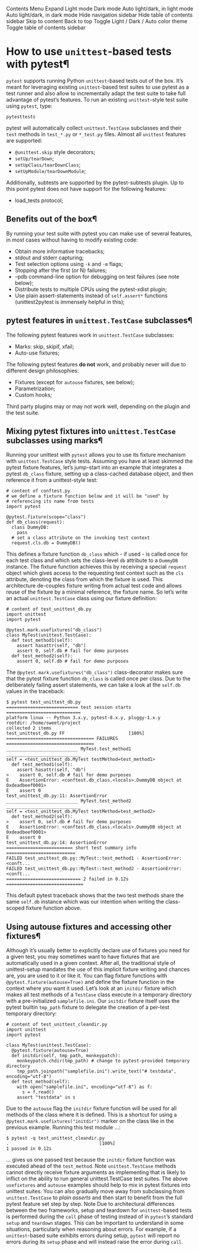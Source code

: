 Contents Menu Expand Light mode Dark mode Auto light/dark, in light mode Auto light/dark, in dark mode
Hide navigation sidebar
Hide table of contents sidebar
Skip to content
Back to top
Toggle Light / Dark / Auto color theme
Toggle table of contents sidebar
# How to use `unittest`-based tests with pytest¶
`pytest` supports running Python `unittest`-based tests out of the box. It’s meant for leveraging existing `unittest`-based test suites to use pytest as a test runner and also allow to incrementally adapt the test suite to take full advantage of pytest’s features.
To run an existing `unittest`-style test suite using `pytest`, type:
```
pytesttests

```

pytest will automatically collect `unittest.TestCase` subclasses and their `test` methods in `test_*.py` or `*_test.py` files.
Almost all `unittest` features are supported:
  * `@unittest.skip` style decorators;
  * `setUp/tearDown`;
  * `setUpClass/tearDownClass`;
  * `setUpModule/tearDownModule`;


Additionally, subtests are supported by the pytest-subtests plugin.
Up to this point pytest does not have support for the following features:
  * load_tests protocol;


## Benefits out of the box¶
By running your test suite with pytest you can make use of several features, in most cases without having to modify existing code:
  * Obtain more informative tracebacks;
  * stdout and stderr capturing;
  * Test selection options using `-k` and `-m` flags;
  * Stopping after the first (or N) failures;
  * –pdb command-line option for debugging on test failures (see note below);
  * Distribute tests to multiple CPUs using the pytest-xdist plugin;
  * Use plain assert-statements instead of `self.assert*` functions (unittest2pytest is immensely helpful in this);


## pytest features in `unittest.TestCase` subclasses¶
The following pytest features work in `unittest.TestCase` subclasses:
  * Marks: skip, skipif, xfail;
  * Auto-use fixtures;


The following pytest features **do not** work, and probably never will due to different design philosophies:
  * Fixtures (except for `autouse` fixtures, see below);
  * Parametrization;
  * Custom hooks;


Third party plugins may or may not work well, depending on the plugin and the test suite.
## Mixing pytest fixtures into `unittest.TestCase` subclasses using marks¶
Running your unittest with `pytest` allows you to use its fixture mechanism with `unittest.TestCase` style tests. Assuming you have at least skimmed the pytest fixture features, let’s jump-start into an example that integrates a pytest `db_class` fixture, setting up a class-cached database object, and then reference it from a unittest-style test:
```
# content of conftest.py
# we define a fixture function below and it will be "used" by
# referencing its name from tests
import pytest

@pytest.fixture(scope="class")
def db_class(request):
  class DummyDB:
    pass
  # set a class attribute on the invoking test context
  request.cls.db = DummyDB()

```

This defines a fixture function `db_class` which - if used - is called once for each test class and which sets the class-level `db` attribute to a `DummyDB` instance. The fixture function achieves this by receiving a special `request` object which gives access to the requesting test context such as the `cls` attribute, denoting the class from which the fixture is used. This architecture de-couples fixture writing from actual test code and allows reuse of the fixture by a minimal reference, the fixture name. So let’s write an actual `unittest.TestCase` class using our fixture definition:
```
# content of test_unittest_db.py
import unittest
import pytest

@pytest.mark.usefixtures("db_class")
class MyTest(unittest.TestCase):
  def test_method1(self):
    assert hasattr(self, "db")
    assert 0, self.db # fail for demo purposes
  def test_method2(self):
    assert 0, self.db # fail for demo purposes

```

The `@pytest.mark.usefixtures("db_class")` class-decorator makes sure that the pytest fixture function `db_class` is called once per class. Due to the deliberately failing assert statements, we can take a look at the `self.db` values in the traceback:
```
$ pytest test_unittest_db.py
=========================== test session starts ============================
platform linux -- Python 3.x.y, pytest-8.x.y, pluggy-1.x.y
rootdir: /home/sweet/project
collected 2 items
test_unittest_db.py FF                        [100%]
================================= FAILURES =================================
___________________________ MyTest.test_method1 ____________________________
self = <test_unittest_db.MyTest testMethod=test_method1>
  def test_method1(self):
    assert hasattr(self, "db")
>    assert 0, self.db # fail for demo purposes
E    AssertionError: <conftest.db_class.<locals>.DummyDB object at 0xdeadbeef0001>
E    assert 0
test_unittest_db.py:11: AssertionError
___________________________ MyTest.test_method2 ____________________________
self = <test_unittest_db.MyTest testMethod=test_method2>
  def test_method2(self):
>    assert 0, self.db # fail for demo purposes
E    AssertionError: <conftest.db_class.<locals>.DummyDB object at 0xdeadbeef0001>
E    assert 0
test_unittest_db.py:14: AssertionError
========================= short test summary info ==========================
FAILED test_unittest_db.py::MyTest::test_method1 - AssertionError: <conft...
FAILED test_unittest_db.py::MyTest::test_method2 - AssertionError: <conft...
============================ 2 failed in 0.12s =============================

```

This default pytest traceback shows that the two test methods share the same `self.db` instance which was our intention when writing the class-scoped fixture function above.
## Using autouse fixtures and accessing other fixtures¶
Although it’s usually better to explicitly declare use of fixtures you need for a given test, you may sometimes want to have fixtures that are automatically used in a given context. After all, the traditional style of unittest-setup mandates the use of this implicit fixture writing and chances are, you are used to it or like it.
You can flag fixture functions with `@pytest.fixture(autouse=True)` and define the fixture function in the context where you want it used. Let’s look at an `initdir` fixture which makes all test methods of a `TestCase` class execute in a temporary directory with a pre-initialized `samplefile.ini`. Our `initdir` fixture itself uses the pytest builtin `tmp_path` fixture to delegate the creation of a per-test temporary directory:
```
# content of test_unittest_cleandir.py
import unittest
import pytest

class MyTest(unittest.TestCase):
  @pytest.fixture(autouse=True)
  def initdir(self, tmp_path, monkeypatch):
    monkeypatch.chdir(tmp_path) # change to pytest-provided temporary directory
    tmp_path.joinpath("samplefile.ini").write_text("# testdata", encoding="utf-8")
  def test_method(self):
    with open("samplefile.ini", encoding="utf-8") as f:
      s = f.read()
    assert "testdata" in s

```

Due to the `autouse` flag the `initdir` fixture function will be used for all methods of the class where it is defined. This is a shortcut for using a `@pytest.mark.usefixtures("initdir")` marker on the class like in the previous example.
Running this test module …:
```
$ pytest -q test_unittest_cleandir.py
.                                  [100%]
1 passed in 0.12s

```

… gives us one passed test because the `initdir` fixture function was executed ahead of the `test_method`.
Note
`unittest.TestCase` methods cannot directly receive fixture arguments as implementing that is likely to inflict on the ability to run general unittest.TestCase test suites.
The above `usefixtures` and `autouse` examples should help to mix in pytest fixtures into unittest suites.
You can also gradually move away from subclassing from `unittest.TestCase` to _plain asserts_ and then start to benefit from the full pytest feature set step by step.
Note
Due to architectural differences between the two frameworks, setup and teardown for `unittest`-based tests is performed during the `call` phase of testing instead of in `pytest`’s standard `setup` and `teardown` stages. This can be important to understand in some situations, particularly when reasoning about errors. For example, if a `unittest`-based suite exhibits errors during setup, `pytest` will report no errors during its `setup` phase and will instead raise the error during `call`.
